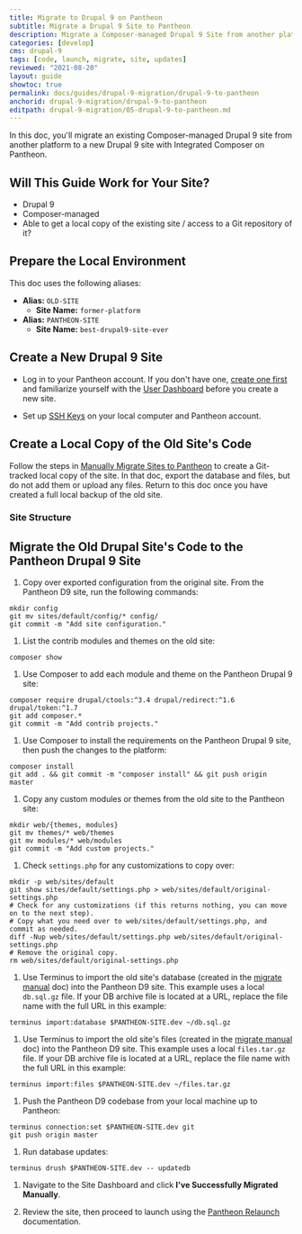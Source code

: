 ```yaml
---
title: Migrate to Drupal 9 on Pantheon
subtitle: Migrate a Drupal 9 Site to Pantheon
description: Migrate a Composer-managed Drupal 9 Site from another platform to Pantheon.
categories: [develop]
cms: drupal-9
tags: [code, launch, migrate, site, updates]
reviewed: "2021-08-20"
layout: guide
showtoc: true
permalink: docs/guides/drupal-9-migration/drupal-9-to-pantheon
anchorid: drupal-9-migration/drupal-9-to-pantheon
editpath: drupal-9-migration/05-drupal-9-to-pantheon.md
---
```


In this doc, you'll migrate an existing Composer-managed Drupal 9 site from another platform to a new Drupal 9 site with Integrated Composer on Pantheon.

## Will This Guide Work for Your Site?

- Drupal 9
- Composer-managed
- Able to get a local copy of the existing site / access to a Git repository of it?

## Prepare the Local Environment

<Partial file="drupal-9/prepare-local-environment.md" />

This doc uses the following aliases:

- **Alias:** `OLD-SITE`
  - **Site Name:** `former-platform`
- **Alias:** `PANTHEON-SITE`
  - **Site Name:** `best-drupal9-site-ever`

## Create a New Drupal 9 Site

- Log in to your Pantheon account. If you don't have one, [create one first](https://pantheon.io/register?docs) and familiarize yourself with the [User Dashboard](/guides/quickstart/user-dashboard) before you create a new site.

- Set up [SSH Keys](/ssh-keys) on your local computer and Pantheon account.

## Create a Local Copy of the Old Site's Code

Follow the steps in [Manually Migrate Sites to Pantheon](/migrate-manual#import-your-code) to create a Git-tracked local copy of the site. In that doc, export the database and files, but do not add them or upload any files. Return to this doc once you have created a full local backup of the old site.

### Site Structure

<Partial file="ic-upstream-structure.md" />

## Migrate the Old Drupal Site's Code to the Pantheon Drupal 9 Site

1. Copy over exported configuration from the original site. From the Pantheon D9 site, run the following commands:

  ```bash{promptUser: user}
  mkdir config
  git mv sites/default/config/* config/
  git commit -m "Add site configuration."
  ```

1. List the contrib modules and themes on the old site:

  ```bash{promptUser: user}
  composer show
  ```

1. Use Composer to add each module and theme on the Pantheon Drupal 9 site:

  ```bash{promptUser: user}
  composer require drupal/ctools:^3.4 drupal/redirect:^1.6 drupal/token:^1.7
  git add composer.*
  git commit -m "Add contrib projects."
  ```

1. Use Composer to install the requirements on the Pantheon Drupal 9 site, then push the changes to the platform:

  ```bash{promptUser: user}
  composer install
  git add . && git commit -m "composer install" && git push origin master
  ```

1. Copy any custom modules or themes from the old site to the Pantheon site:

  ```bash{promptUser: user}
  mkdir web/{themes, modules}
  git mv themes/* web/themes
  git mv modules/* web/modules
  git commit -m "Add custom projects."
  ```

1. Check `settings.php` for any customizations to copy over:

  ```bash{promptUser: user}
  mkdir -p web/sites/default
  git show sites/default/settings.php > web/sites/default/original-settings.php
  # Check for any customizations (if this returns nothing, you can move on to the next step).
  # Copy what you need over to web/sites/default/settings.php, and commit as needed.
  diff -Nup web/sites/default/settings.php web/sites/default/original-settings.php
  # Remove the original copy.
  rm web/sites/default/original-settings.php
  ```

1. Use Terminus to import the old site's database (created in the [migrate manual](/migrate-manual#add-your-database) doc) into the Pantheon D9 site. This example uses a local `db.sql.gz` file. If your DB archive file is located at a URL, replace the file name with the full URL in this example:

  ```bash{promptUser: user}
  terminus import:database $PANTHEON-SITE.dev ~/db.sql.gz
  ```

1. Use Terminus to import the old site's files (created in the [migrate manual](/migrate-manual#upload-your-files) doc) into the Pantheon D9 site. This example uses a local `files.tar.gz` file. If your DB archive file is located at a URL, replace the file name with the full URL in this example:

  ```bash{promptUser: user}
  terminus import:files $PANTHEON-SITE.dev ~/files.tar.gz
  ```

1. Push the Pantheon D9 codebase from your local machine up to Pantheon:

  ```bash{promptUser: user}
  terminus connection:set $PANTHEON-SITE.dev git
  git push origin master
  ```

1. Run database updates:

  ```bash{promptUser: user}
  terminus drush $PANTHEON-SITE.dev -- updatedb
  ```

1. Navigate to the Site Dashboard and click **I've Successfully Migrated Manually**.

1. Review the site, then proceed to launch using the [Pantheon Relaunch](/relaunch) documentation.
